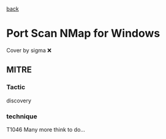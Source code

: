 [back](../index.md)
# Port Scan NMap for Windows
Cover by sigma :x: 
## MITRE
### Tactic
discovery
### technique
T1046
Many more think to do...